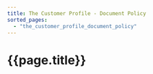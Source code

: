 ```yaml
---
title: The Customer Profile - Document Policy
sorted_pages:
  - "the_customer_profile_document_policy"
---
```

# {{page.title}}
